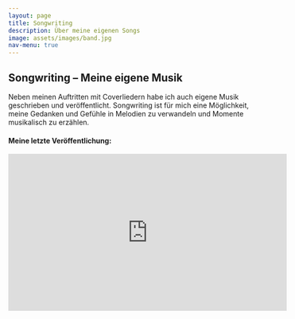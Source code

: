 ```yaml
---
layout: page
title: Songwriting
description: Über meine eigenen Songs
image: assets/images/band.jpg
nav-menu: true
---
```


## Songwriting – Meine eigene Musik

Neben meinen Auftritten mit Coverliedern habe ich auch eigene Musik geschrieben und veröffentlicht. Songwriting ist für mich eine Möglichkeit, meine Gedanken und Gefühle in Melodien zu verwandeln und Momente musikalisch zu erzählen.

#### Meine letzte Veröffentlichung:

<iframe width="560" height="315" src="https://www.youtube.com/embed/M70AnykBhyY?si=FH2dbq1z1ZWFHYat" title="YouTube video player" frameborder="0" allow="accelerometer; autoplay; clipboard-write; encrypted-media; gyroscope; picture-in-picture; web-share" referrerpolicy="strict-origin-when-cross-origin" allowfullscreen></iframe>
